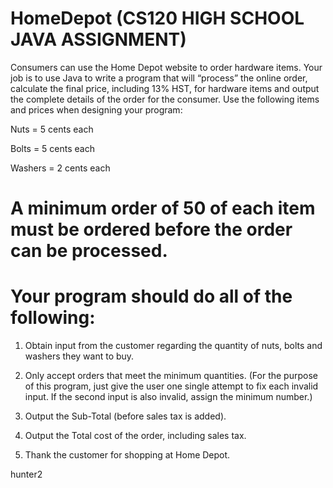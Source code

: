 # HomeDepot (CS120 HIGH SCHOOL JAVA ASSIGNMENT)
Consumers can use the Home Depot website to order hardware items.  Your job is to use Java to write a program that will “process” the online order, calculate the final price, including 13% HST, for hardware items and output the complete details of the order for the consumer.  Use the following items and prices when designing your program:
      
Nuts = 5 cents each 

Bolts = 5 cents each 

Washers = 2 cents each 

# A minimum order of 50 of each item must be ordered before the order can be processed.

# Your program should do all of the following:

1.	Obtain input from the customer regarding the quantity of nuts, bolts and washers they want to buy. 

2.	Only accept orders that meet the minimum quantities. (For the purpose of this program, just give the user one single attempt to fix each invalid input.  If the second input is also invalid, assign the minimum number.)

3.	Output the Sub-Total (before sales tax is added). 

4.	Output the Total cost of the order, including sales tax.

5.	Thank the customer for shopping at Home Depot.












hunter2

